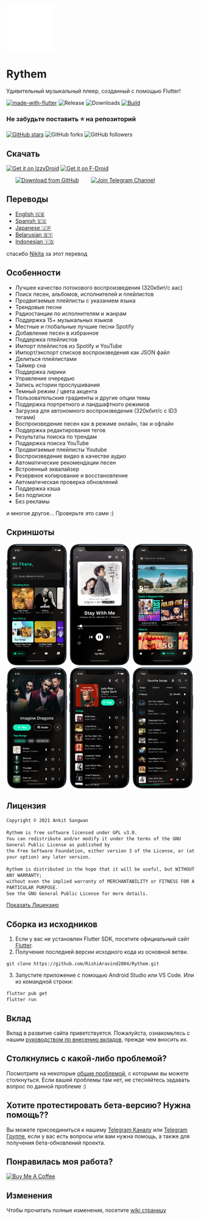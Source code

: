 <img width="125px" src="https://github.com/RishiAravind2004/Rythem/blob/main/assets/icon-white-trans.png" align="center" />

# Rythem

Удивительный музыкальный плеер, созданный с помощью Flutter!

[![made-with-flutter](https://img.shields.io/badge/Made%20with-Flutter-1f425f.svg)](https://flutter.dev/) ![Release](https://img.shields.io/github/v/release/RishiAravind2004/Rythem) ![Downloads](https://img.shields.io/github/downloads/RishiAravind2004/Rythem/total)
[![Build](https://github.com/RishiAravind2004/Rythem/actions/workflows/flutter.yml/badge.svg)](https://github.com/RishiAravind2004/Rythem/actions/workflows/flutter.yml)

### Не забудьте поставить :star: на репозиторий

[![GitHub stars](https://img.shields.io/github/stars/RishiAravind2004/Rythem.svg?style=social&label=Star)](https://github.com//RishiAravind2004/Rythem) ![GitHub forks](https://img.shields.io/github/forks/RishiAravind2004/Rythem.svg?style=social&label=Forks) ![GitHub followers](https://img.shields.io/github/followers/RishiAravind2004.svg?style=social&label=Follow)

## Скачать

[<img src="https://gitlab.com/IzzyOnDroid/repo/-/raw/master/assets/IzzyOnDroid.png"
     alt="Get it on IzzyDroid"
     height="100">](https://android.izzysoft.de/repo/apk/app.rythem.music)
[<img src="https://fdroid.gitlab.io/artwork/badge/get-it-on.png"
     alt="Get it on F-Droid"
     height="100">](https://f-droid.org/packages/app.rythem.music/)

&nbsp;&nbsp;&nbsp;&nbsp;&nbsp;
[<img src="https://img.shields.io/badge/GitHub-181717?logo=github&logoColor=white"
     alt="Download from GitHub"
     height="60">](https://github.com/RishiAravind2004/Rythem/releases)
&nbsp;&nbsp;&nbsp;&nbsp;&nbsp;&nbsp;
[<img src="https://img.shields.io/badge/Telegram-2CA5E0?logo=telegram&logoColor=white"
     alt="Join Telegram Channel"
     height="60">](https://t.me/rythem_official)

## Переводы

- [English :uk:](/README.md)
- [Spanish :es:](/README.ES.md)
- [Japanese :jp:](/README.JA.md)
- [Belarusian :belarus:](/README.BE.md)
- [Indonesian :indonesia:](/README.ID.md)

спасибо [Nikita](https://github.com/TireX228) за этот перевод

## Особенности

* Лучшее качество потокового воспроизведения (320кбит/с aac)
* Поиск песен, альбомов, исполнителей и плейлистов
* Продвигаемые плейлисты с указанием языка
* Трендовые песни
* Радиостанции по исполнителям и жанрам
* Поддержка 15+ музыкальных языков
* Местные и глобальные лучшие песни Spotify
* Добавление песен в избранное
* Поддержка плейлистов
* Импорт плейлистов из Spotify и YouTube
* Импорт/экспорт списков воспроизведения как JSON файл
* Делиться плейлистами
* Таймер сна
* Поддержка лирики
* Управление очередью
* Запись истории прослушивания
* Темный режим / цвета акцента
* Пользовательские градиенты и другие опции темы
* Поддержка портретного и ландшафтного режимов
* Загрузка для автономного воспроизведения (320кбит/с с ID3 тегами)
* Воспроизведение песен как в режиме онлайн, так и офлайн
* Поддержка редактирования тегов
* Результаты поиска по трендам
* Поддержка поиска YouTube
* Продвигаемые плейлисты Youtube
* Воспроизведение видео в качестве аудио
* Автоматические рекомендации песен
* Встроенный эквалайзер
* Резервное копирование и восстановление
* Автоматическая проверка обновлений
* Поддержка кэша
* Без подписки
* Без рекламы

и многое другое...
Проверьте это сами :)

## Скриншоты
<img src="https://github.com/RishiAravind2004/Rythem/blob/main/fastlane/metadata/android/en-US/images/phoneScreenshots/1.png?raw=true" width="32%"> <img src="https://github.com/RishiAravind2004/Rythem/blob/main/fastlane/metadata/android/en-US/images/phoneScreenshots/2.png?raw=true" width="32%"> <img src="https://github.com/RishiAravind2004/Rythem/blob/main/fastlane/metadata/android/en-US/images/phoneScreenshots/3.png?raw=true" width="32%"> <img src="https://github.com/RishiAravind2004/Rythem/blob/main/fastlane/metadata/android/en-US/images/phoneScreenshots/4.png?raw=true" width="32%"> <img src="https://github.com/RishiAravind2004/Rythem/blob/main/fastlane/metadata/android/en-US/images/phoneScreenshots/5.png?raw=true" width="32%"> <img src="https://github.com/RishiAravind2004/Rythem/blob/main/fastlane/metadata/android/en-US/images/phoneScreenshots/6.png?raw=true" width="32%">

## Лицензия
```
Copyright © 2021 Ankit Sangwan

Rythem is free software licensed under GPL v3.0.
You can redistribute and/or modify it under the terms of the GNU General Public License as published by
the Free Software Foundation, either version 3 of the License, or (at your option) any later version.

Rythem is distributed in the hope that it will be useful, but WITHOUT ANY WARRANTY;
without even the implied warranty of MERCHANTABILITY or FITNESS FOR A PARTICULAR PURPOSE.
See the GNU General Public License for more details.
```
[Показать Лицензию](https://github.com/RishiAravind2004/Rythem/blob/main/LICENSE)

## Сборка из исходников

1. Если у вас не установлен Flutter SDK, посетите официальный сайт [Flutter](https://flutter.dev/).
2. Получение последней версии исходного кода из основной ветви.

```
git clone https://github.com/RishiAravind2004/Rythem.git
```

3. Запустите приложение с помощью Android Studio или VS Code. Или из командной строки:

```
flutter pub get
flutter run
```

## Вклад

Вклад в развитие сайта приветствуется. Пожалуйста, ознакомьтесь с нашим [руководством по внесению вкладов](https://github.com/RishiAravind2004/Rythem/blob/main/CONTRIBUTING.md), прежде чем вносить их.

## Столкнулись с какой-либо проблемой?

Посмотрите на некоторые [общие проблемой](https://github.com/RishiAravind2004/Rythem/wiki/Common-Issues), с которыми вы можете столкнуться. Если вашей проблемы там нет, не стесняйтесь задавать вопрос по данной проблеме :)

## Хотите протестировать бета-версию? Нужна помощь??

Вы можете присоединиться к нашему [Telegram Каналу](https://t.me/rythem_official) или [Telegram Группе](https://t.me/joinchat/fHDC1AWnOhw0ZmI9), если у вас есть вопросы или вам нужна помощь, а также для получения бета-обновлений проекта.

## Понравилась моя работа?

<a href="https://www.buymeacoffee.com/ankitsangwan" target="_blank"><img src="https://www.buymeacoffee.com/assets/img/custom_images/orange_img.png" alt="Buy Me A Coffee" style="height: 41px !important;width: 174px !important;box-shadow: 0px 3px 2px 0px rgba(190, 190, 190, 0.5) !important;-webkit-box-shadow: 0px 3px 2px 0px rgba(190, 190, 190, 0.5) !important;" ></a>

## Изменения

Чтобы прочитать полные изменения, посетите [wiki страницу](https://github.com/RishiAravind2004/Rythem/wiki/Changelog)
